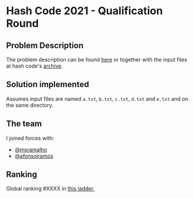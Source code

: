 # Hash Code 2021 - Qualification Round

## Problem Description

The problem description can be found [here](https://storage.googleapis.com/coding-competitions.appspot.com/HC/2021/hashcode_2021_online_qualification_round.pdf) or together with the input files at hash code's [archive](https://codingcompetitions.withgoogle.com/hashcode/archive).

## Solution implemented

Assumes input files are named `a.txt`, `b.txt`, `c.txt`, `d.txt` and `e.txt` and on the same directory.

## The team

I joined forces with:
- [@msramalho](https://github.com/msramalho)
- [@afonsojramos](https://github.com/afonsojramos)

## Ranking

Global ranking #XXXX in [this ladder.](https://codingcompetitions.withgoogle.com/hashcode/archive/2021)
